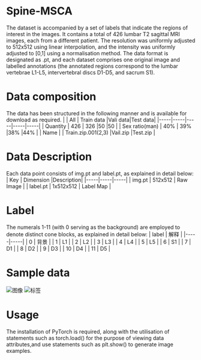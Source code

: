 # Spine-MSCA
The dataset is accompanied by a set of labels that indicate the regions of interest in the images. It contains a total of 426 lumbar T2 sagittal MRI images, each from a different patient. The resolution was uniformly adjusted to 512x512 using linear interpolation, and the intensity was uniformly adjusted to [0,1] using a normalisation method. The data format is designated as .pt, and each dataset comprises one original image and labelled annotations (the annotated regions correspond to the lumbar vertebrae L1-L5, intervertebral discs D1-D5, and sacrum S1).
# Data composition
The data has been structured in the following manner and is available for download as required.
|  | All | Train data |Vali data|Test data|
|-----|-----|-----|-----|-----|
| Quantity | 426 | 326 |50 |50 |
| Sex ratio(man) | 40% | 39% |38% |44% |
| Name | | Train.zip.001(2,3) |Vail.zip |Test.zip |

# Data Description
Each data point consists of img.pt and label.pt, as explained in detail below:
| Key | Dimension |Description|
|-----|-----|-----|
| img.pt | 512x512 | Raw Image |
| label.pt | 1x512x512 | Label Map |
# Label
The numerals 1-11 (with 0 serving as the background) are employed to denote distinct cone blocks, as explained in detail below:
| label | 解释 | 
|-----|-----|
| 0 | 背景 | 
| 1 | L1 | 
| 2 | L2 | 
| 3 | L3 | 
| 4 | L4 |
| 5 | L5 |
| 6 | S1 | 
| 7 | D1 | 
| 8 | D2 | 
| 9 | D3 | 
| 10 | D4 |
| 11 | D5 |
# Sample data
![图像](https://github.com/user-attachments/assets/e9cc199b-74b3-479e-afc6-850e94aebf3b)
![标签](https://github.com/user-attachments/assets/f0c17171-ee40-4124-ad68-1f77ec17a9c9)
# Usage
The installation of PyTorch is required, along with the utilisation of statements such as torch.load() for the purpose of viewing data attributes,and use statements such as plt.show() to generate image examples.
